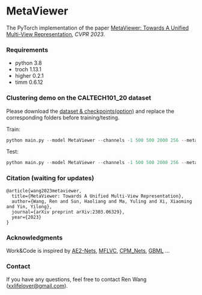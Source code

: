 # MetaViewer

The PyTorch implementation of the paper [MetaViewer: Towards A Unified Multi-View Representation](https://arxiv.org/pdf/2303.06329.pdf), *CVPR 2023*.


### Requirements
- python 3.8
- troch 1.13.1
- higher 0.2.1
- timm 0.6.12


### Clustering demo on the CALTECH101_20 dataset

Please download the [dataset & checkpoints(option)](https://drive.google.com/drive/folders/1CJea-3DSZvebw_3INZRQ6vmFUMlAEQQV?usp=share_link) and replace the corresponding folders before training/testing.

Train:  
```python
python main.py --model MetaViewer --channels -1 500 500 2000 256 --meta_channels -1 32
```

Test:
```python
python main.py --model MetaViewer --channels -1 500 500 2000 256 --meta_channels -1 32 --testing
```


### Citation (waiting for updates)
```
@article{wang2023metaviewer,
  title={MetaViewer: Towards A Unified Multi-View Representation},
  author={Wang, Ren and Sun, Haoliang and Ma, Yuling and Xi, Xiaoming and Yin, Yilong},
  journal={arXiv preprint arXiv:2303.06329},
  year={2023}
}
```

### Acknowledgments

Work&Code is inspired by [AE2-Nets](https://github.com/willow617/AE2-Nets), [MFLVC](https://github.com/SubmissionsIn/MFLVC), [CPM_Nets](https://github.com/hanmenghan/CPM_Nets), [GBML](https://github.com/sungyubkim/GBML) ... 

### Contact
If you have any questions, feel free to contact Ren Wang (xxlifelover@gmail.com). 
